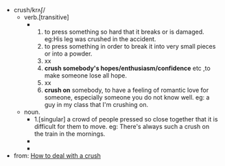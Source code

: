 - crush/krʌʃ/
	- verb.[transitive]
		- 1. to press something so hard that it breaks or is damaged. eg:His leg was crushed in the accident.
		  2. to press something  in order to break it into very small pieces or into a powder.
		  3. xx
		  4. **crush somebody's hopes/enthusiasm/confidence** etc ,to make someone lose all hope.
		  5. xx
		  6.  **crush on** somebody, to have a feeling of romantic love for someone, especially someone you do not know well. eg: a guy in my class that I'm crushing on.
	- noun.
		- 1.[singular] a crowd of people pressed so close together that it is difficult for them to move. eg: There's always such a crush on the train in the mornings.
		-
		-
- from: [How to deal with a crush](https://www.npr.org/2022/07/01/1109455525/how-to-deal-with-a-crush)
